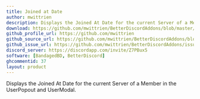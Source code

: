 ```yaml
---
title: Joined at Date
author: mwittrien
description: Displays the Joined At Date for the current Server of a Member in the UserPopout and UserModal.
download: https://github.com/mwittrien/BetterDiscordAddons/blob/master/Plugins/JoinedAtDate/JoinedAtDate.plugin.js
github_profile_url: https://github.com/mwittrien
github_source_url: https://github.com/mwittrien/BetterDiscordAddons/blob/master/Plugins/JoinedAtDate/
github_issue_url: https://github.com/mwittrien/BetterDiscordAddons/issues/
discord_server: https://discordapp.com/invite/Z7PBux5
software: [BandagedBD, BetterDiscord]
ghcommentid: 37
layout: product
---
```

Displays the Joined At Date for the current Server of a Member in the UserPopout and UserModal.